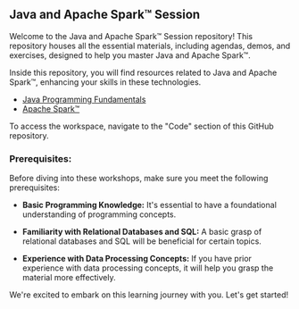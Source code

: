 ## Java and Apache Spark™ Session

Welcome to the Java and Apache Spark™ Session repository! This repository houses all the essential materials, including agendas, demos, and exercises, designed to help you master Java and Apache Spark™.

Inside this repository, you will find resources related to Java and Apache Spark™, enhancing your skills in these technologies.

- [Java Programming Fundamentals](./java-programming-fundamentals)
- [Apache Spark™](./Apache-Spark™-Learning-Resources)

To access the workspace, navigate to the "Code" section of this GitHub repository.

### Prerequisites:

Before diving into these workshops, make sure you meet the following prerequisites:

* **Basic Programming Knowledge:** It's essential to have a foundational understanding of programming concepts.

* **Familiarity with Relational Databases and SQL:** A basic grasp of relational databases and SQL will be beneficial for certain topics.

* **Experience with Data Processing Concepts:** If you have prior experience with data processing concepts, it will help you grasp the material more effectively.

We're excited to embark on this learning journey with you. Let's get started!